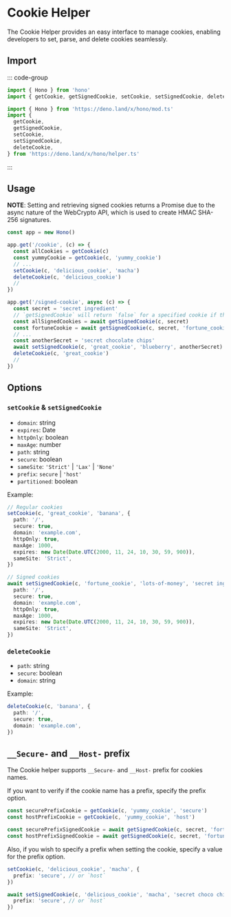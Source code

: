 # Cookie Helper

The Cookie Helper provides an easy interface to manage cookies, enabling developers to set, parse, and delete cookies seamlessly.

## Import

::: code-group

```ts [npm]
import { Hono } from 'hono'
import { getCookie, getSignedCookie, setCookie, setSignedCookie, deleteCookie } from 'hono/cookie'
```

```ts [Deno]
import { Hono } from 'https://deno.land/x/hono/mod.ts'
import {
  getCookie,
  getSignedCookie,
  setCookie,
  setSignedCookie,
  deleteCookie,
} from 'https://deno.land/x/hono/helper.ts'
```

:::

## Usage

**NOTE**: Setting and retrieving signed cookies returns a Promise due to the async nature of the WebCrypto API, which is used to create HMAC SHA-256 signatures.

```ts
const app = new Hono()

app.get('/cookie', (c) => {
  const allCookies = getCookie(c)
  const yummyCookie = getCookie(c, 'yummy_cookie')
  // ...
  setCookie(c, 'delicious_cookie', 'macha')
  deleteCookie(c, 'delicious_cookie')
  //
})

app.get('/signed-cookie', async (c) => {
  const secret = 'secret ingredient'
  // `getSignedCookie` will return `false` for a specified cookie if the signature was tampered with or is invalid
  const allSignedCookies = await getSignedCookie(c, secret)
  const fortuneCookie = await getSignedCookie(c, secret, 'fortune_cookie')
  // ...
  const anotherSecret = 'secret chocolate chips'
  await setSignedCookie(c, 'great_cookie', 'blueberry', anotherSecret)
  deleteCookie(c, 'great_cookie')
  //
})
```

## Options

### `setCookie` & `setSignedCookie`

- `domain`: string
- `expires`: Date
- `httpOnly`: boolean
- `maxAge`: number
- `path`: string
- `secure`: boolean
- `sameSite`: `'Strict'` | `'Lax'` | `'None'`
- `prefix`: `secure` | `'host'`
- `partitioned`: boolean

Example:

```ts
// Regular cookies
setCookie(c, 'great_cookie', 'banana', {
  path: '/',
  secure: true,
  domain: 'example.com',
  httpOnly: true,
  maxAge: 1000,
  expires: new Date(Date.UTC(2000, 11, 24, 10, 30, 59, 900)),
  sameSite: 'Strict',
})

// Signed cookies
await setSignedCookie(c, 'fortune_cookie', 'lots-of-money', 'secret ingredient', {
  path: '/',
  secure: true,
  domain: 'example.com',
  httpOnly: true,
  maxAge: 1000,
  expires: new Date(Date.UTC(2000, 11, 24, 10, 30, 59, 900)),
  sameSite: 'Strict',
})
```

### `deleteCookie`

- `path`: string
- `secure`: boolean
- `domain`: string

Example:

```ts
deleteCookie(c, 'banana', {
  path: '/',
  secure: true,
  domain: 'example.com',
})
```

## `__Secure-` and `__Host-` prefix

The Cookie helper supports `__Secure-` and `__Host-` prefix for cookies names.

If you want to verify if the cookie name has a prefix, specify the prefix option.

```ts
const securePrefixCookie = getCookie(c, 'yummy_cookie', 'secure')
const hostPrefixCookie = getCookie(c, 'yummy_cookie', 'host')

const securePrefixSignedCookie = await getSignedCookie(c, secret, 'fortune_cookie', 'secure')
const hostPrefixSignedCookie = await getSignedCookie(c, secret, 'fortune_cookie', 'host')
```

Also, if you wish to specify a prefix when setting the cookie, specify a value for the prefix option.

```ts
setCookie(c, 'delicious_cookie', 'macha', {
  prefix: 'secure', // or `host`
})

await setSignedCookie(c, 'delicious_cookie', 'macha', 'secret choco chips', {
  prefix: 'secure', // or `host`
})
```
